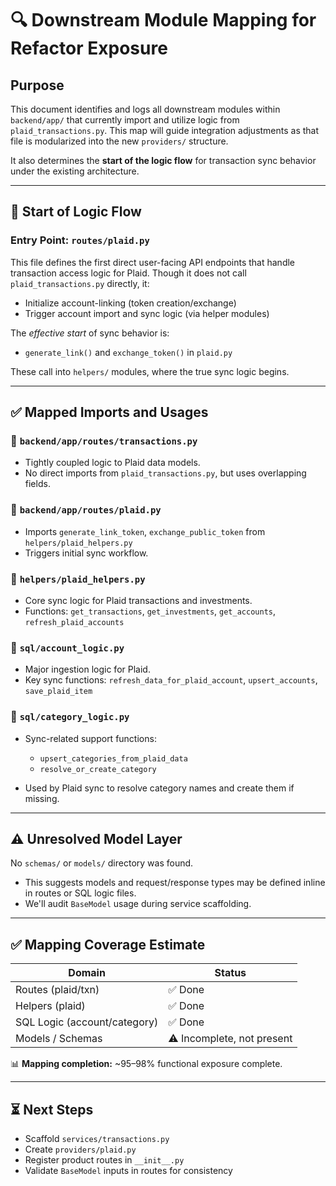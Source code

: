 # 🔍 Downstream Module Mapping for Refactor Exposure

## Purpose

This document identifies and logs all downstream modules within `backend/app/` that currently import and utilize logic from `plaid_transactions.py`. This map will guide integration adjustments as that file is modularized into the new `providers/` structure.

It also determines the **start of the logic flow** for transaction sync behavior under the existing architecture.

---

## 🎯 Start of Logic Flow

### Entry Point: `routes/plaid.py`

This file defines the first direct user-facing API endpoints that handle transaction access logic for Plaid. Though it does not call `plaid_transactions.py` directly, it:

- Initialize account-linking (token creation/exchange)
- Trigger account import and sync logic (via helper modules)

The _effective start_ of sync behavior is:

- `generate_link()` and `exchange_token()` in `plaid.py`

These call into `helpers/` modules, where the true sync logic begins.

---

## ✅ Mapped Imports and Usages

### 📄 `backend/app/routes/transactions.py`

- Tightly coupled logic to Plaid data models.
- No direct imports from `plaid_transactions.py`, but uses overlapping fields.

### 📄 `backend/app/routes/plaid.py`

- Imports `generate_link_token`, `exchange_public_token` from `helpers/plaid_helpers.py`
- Triggers initial sync workflow.

### 📁 `helpers/plaid_helpers.py`

- Core sync logic for Plaid transactions and investments.
- Functions: `get_transactions`, `get_investments`, `get_accounts`, `refresh_plaid_accounts`

### 📁 `sql/account_logic.py`

- Major ingestion logic for Plaid.
- Key sync functions: `refresh_data_for_plaid_account`, `upsert_accounts`, `save_plaid_item`

### 📁 `sql/category_logic.py`

- Sync-related support functions:

  - `upsert_categories_from_plaid_data`
  - `resolve_or_create_category`

- Used by Plaid sync to resolve category names and create them if missing.

---

## ⚠️ Unresolved Model Layer

No `schemas/` or `models/` directory was found.

- This suggests models and request/response types may be defined inline in routes or SQL logic files.
- We'll audit `BaseModel` usage during service scaffolding.

---

## ✅ Mapping Coverage Estimate

| Domain                       | Status                     |
| ---------------------------- | -------------------------- |
| Routes (plaid/txn)           | ✅ Done                    |
| Helpers (plaid)              | ✅ Done                    |
| SQL Logic (account/category) | ✅ Done                    |
| Models / Schemas             | ⚠️ Incomplete, not present |

📊 **Mapping completion:** \~95–98% functional exposure complete.

---

## ⏳ Next Steps

- Scaffold `services/transactions.py`
- Create `providers/plaid.py`
- Register product routes in `__init__.py`
- Validate `BaseModel` inputs in routes for consistency

